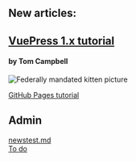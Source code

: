 ---
---


## New articles: 

## [VuePress 1.x tutorial](/articles/vuepress/)   
#### by Tom Campbell

![Federally mandated kitten picture](/assets/img/kitten.jpg)

[GitHub Pages tutorial](/articles/github-pages/)  


## Admin
[newstest.md](newstest.md)  
[To do](TODOs.md)


